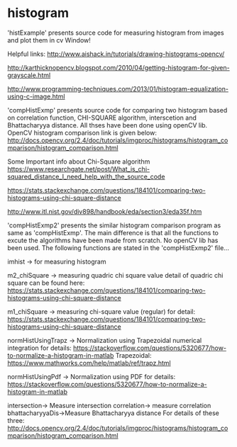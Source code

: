 # histogram
'histExample' presents source code for measuring histogram from images and plot them in cv Window!

Helpful links:
http://www.aishack.in/tutorials/drawing-histograms-opencv/

http://karthicknopencv.blogspot.com/2010/04/getting-histogram-for-given-grayscale.html

http://www.programming-techniques.com/2013/01/histogram-equalization-using-c-image.html

'compHistExmp' presents source code for comparing two histogram based on correlation function, CHI-SQUARE algorithm, interscetion and Bhattacharyya distance. All thses have been done using openCV lib. OpenCV histogram comparison link is given below:
http://docs.opencv.org/2.4/doc/tutorials/imgproc/histograms/histogram_comparison/histogram_comparison.html


Some Important info about Chi-Square algorithm 
https://www.researchgate.net/post/What_is_chi-squared_distance_I_need_help_with_the_source_code

https://stats.stackexchange.com/questions/184101/comparing-two-histograms-using-chi-square-distance

http://www.itl.nist.gov/div898/handbook/eda/section3/eda35f.htm


'compHistExmp2' presents the similar histogram comparison program as same as 'compHistExmp'. The main difference is that all the functions to excute the algorithms have been made from scratch. No openCV lib has been used. The following functions are stated in the 'compHistExmp2' file...

imhist -> for measuring histogram 

m2_chiSquare -> measuring quadric chi square value
detail of quadric chi square can be found here:
https://stats.stackexchange.com/questions/184101/comparing-two-histograms-using-chi-square-distance

m1_chiSquare -> measuring chi-square value (regular) 
for detail:
https://stats.stackexchange.com/questions/184101/comparing-two-histograms-using-chi-square-distance

normHistUsingTrapz -> Normalization using Trapezoidal numerical integration
for details:
https://stackoverflow.com/questions/5320677/how-to-normalize-a-histogram-in-matlab
Trapezoidal: https://www.mathworks.com/help/matlab/ref/trapz.html

normHistUsingPdf -> Normalization using PDF
for details:
https://stackoverflow.com/questions/5320677/how-to-normalize-a-histogram-in-matlab

intersection-> Measure intersection
correlation-> measure correlation
bhattacharyyaDis->Measure Bhattacharyya distance
For details of these three:
http://docs.opencv.org/2.4/doc/tutorials/imgproc/histograms/histogram_comparison/histogram_comparison.html






